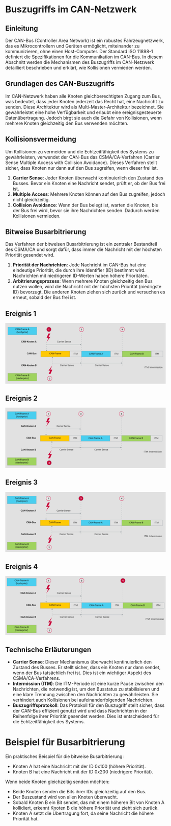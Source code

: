 
# Buszugriffs im CAN-Netzwerk

## Einleitung

Der CAN-Bus (Controller Area Network) ist ein robustes Fahrzeugnetzwerk, das es Mikrocontrollern und Geräten ermöglicht, miteinander zu kommunizieren, ohne einen Host-Computer. Der Standard ISO 11898-1 definiert die Spezifikationen für die Kommunikation im CAN-Bus. In diesem Abschnitt werden die Mechanismen des Buszugriffs im CAN-Netzwerk detailliert beschrieben und erklärt, wie Kollisionen vermieden werden.

## Grundlagen des CAN-Buszugriffs

Im CAN-Netzwerk haben alle Knoten gleichberechtigten Zugang zum Bus, was bedeutet, dass jeder Knoten jederzeit das Recht hat, eine Nachricht zu senden. Diese Architektur wird als Multi-Master-Architektur bezeichnet. Sie gewährleistet eine hohe Verfügbarkeit und erlaubt eine ereignisgesteuerte Datenübertragung. Jedoch birgt sie auch die Gefahr von Kollisionen, wenn mehrere Knoten gleichzeitig den Bus verwenden möchten.

## Kollisionsvermeidung

Um Kollisionen zu vermeiden und die Echtzeitfähigkeit des Systems zu gewährleisten, verwendet der CAN-Bus das CSMA/CA-Verfahren (Carrier Sense Multiple Access with Collision Avoidance). Dieses Verfahren stellt sicher, dass Knoten nur dann auf den Bus zugreifen, wenn dieser frei ist.

1. **Carrier Sense**: Jeder Knoten überwacht kontinuierlich den Zustand des Busses. Bevor ein Knoten eine Nachricht sendet, prüft er, ob der Bus frei ist.
2. **Multiple Access**: Mehrere Knoten können auf den Bus zugreifen, jedoch nicht gleichzeitig.
3. **Collision Avoidance**: Wenn der Bus belegt ist, warten die Knoten, bis der Bus frei wird, bevor sie ihre Nachrichten senden. Dadurch werden Kollisionen vermieden.

## Bitweise Busarbitrierung

Das Verfahren der bitweisen Busarbitrierung ist ein zentraler Bestandteil des CSMA/CA und sorgt dafür, dass immer die Nachricht mit der höchsten Priorität gesendet wird.

1. **Priorität der Nachrichten**: Jede Nachricht im CAN-Bus hat eine eindeutige Priorität, die durch ihre Identifier (ID) bestimmt wird. Nachrichten mit niedrigeren ID-Werten haben höhere Prioritäten.
2. **Arbitrierungsprozess**: Wenn mehrere Knoten gleichzeitig den Bus nutzen wollen, wird die Nachricht mit der höchsten Priorität (niedrigste ID) bevorzugt. Die anderen Knoten ziehen sich zurück und versuchen es erneut, sobald der Bus frei ist.

## Ereignis 1

![CAN-Netzwerk](/img/can/1712022411179.png)

## Ereignis 2

![CAN-Netzwerk](/img/can/1712022493865.png)

## Ereignis 3

![CAN-Netzwerk](/img/can/1712022523730.png)

## Ereignis 4

![CAN-Netzwerk](/img/can/1712022543957.png)

## Technische Erläuterungen

- **Carrier Sense**: Dieser Mechanismus überwacht kontinuierlich den Zustand des Busses. Er stellt sicher, dass ein Knoten nur dann sendet, wenn der Bus tatsächlich frei ist. Dies ist ein wichtiger Aspekt des CSMA/CA-Verfahrens.
- **Intermission (ITM)**: Die ITM-Periode ist eine kurze Pause zwischen den Nachrichten, die notwendig ist, um den Busstatus zu stabilisieren und eine klare Trennung zwischen den Nachrichten zu gewährleisten. Sie verhindert auch Kollisionen bei aufeinanderfolgenden Nachrichten.
- **Buszugriffsprotokoll**: Das Protokoll für den Buszugriff stellt sicher, dass der CAN-Bus effizient genutzt wird und dass Nachrichten in der Reihenfolge ihrer Priorität gesendet werden. Dies ist entscheidend für die Echtzeitfähigkeit des Systems.

# Beispiel für Busarbitrierung

Ein praktisches Beispiel für die bitweise Busarbitrierung:

- Knoten A hat eine Nachricht mit der ID 0x100 (höhere Priorität).
- Knoten B hat eine Nachricht mit der ID 0x200 (niedrigere Priorität).

Wenn beide Knoten gleichzeitig senden möchten:

- Beide Knoten senden die Bits ihrer IDs gleichzeitig auf den Bus.
- Der Buszustand wird von allen Knoten überwacht.
- Sobald Knoten B ein Bit sendet, das mit einem höheren Bit von Knoten A kollidiert, erkennt Knoten B die höhere Priorität und zieht sich zurück.
- Knoten A setzt die Übertragung fort, da seine Nachricht die höhere Priorität hat.

